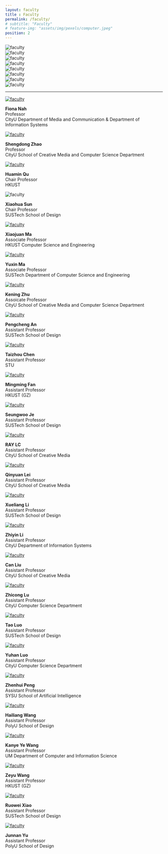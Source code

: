 ```yaml
--- 
layout: faculty
title : Faculty
permalink: /faculty/
# subtitle: "Faculty" 
# feature-img: "assets/img/pexels/computer.jpeg"
position: 2
---
```


<div class="logo-react-grid">
    <div class="logo-react-grid-item">
        <img src="\assets\img\CityUHK Logo.webp" alt="faculty" />
    </div>
    <div class="logo-react-grid-item">
        <img src="\assets\img\SUSTech.webp" alt="faculty" />
    </div>
    <div class="logo-react-grid-item">
        <img src="\assets\img\PolyU.webp" alt="faculty" />
    </div>
    <div class="logo-react-grid-item">
        <img src="\assets\img\STU.webp" alt="faculty" />
    </div>
    <div class="logo-react-grid-item">
        <img src="\assets\img\HKUST(GZ).webp" alt="faculty" />
    </div>
    <div class="logo-react-grid-item">
        <img src="\assets\img\UM.png" alt="faculty" />
    </div>
    <div class="logo-react-grid-item">
        <img src="\assets\img\HKUST.webp" alt="faculty" />
    </div>
    <div class="logo-react-grid-item">
        <img src="\assets\img\SYSU.webp" alt="faculty" />
    </div>
</div>

---

<div class="figure-grid">
    <div class="figure-grid-item">
        <a href="https://scholars.cityu.edu.hk/en/persons/fui-hoon-nah(e1d09bdd-d6a7-4b06-b4af-a498bfe1e8cd).html" target="_blank"  class="image">
        <img src="\faculty\Fiona_Nah.webp" alt="faculty" />
        </a>
        <p class="image-caption">
            <strong>Fiona Nah</strong><br/>
            <span class="details">Professor<br/>CityU Department of Media and Communication & Department of Information Systems</span>
        </p>
    </div>
    <div class="figure-grid-item">
        <a href="https://shengdongzhao.com/" target="_blank"  class="image">
        <img src="\faculty\prof.zhao.webp" alt="faculty" />
        </a>
        <p class="image-caption">
            <strong>Shengdong Zhao</strong><br/>
            <span class="details">Professor<br/>CityU School of Creative Media and Computer Science Department</span>
        </p>
    </div>
    <div class="figure-grid-item">
        <a href="http://huamin.org/" target="_blank"  class="image">
        <img src="\faculty\huamin_qu_new.webp" alt="faculty" />
        </a>
        <p class="image-caption">
            <strong>Huamin Qu</strong><br/>
            <span class="details">Chair Professor<br/>HKUST</span>
        </p>
    </div>
    <div class="figure-grid-item">
        <img src="\faculty\Prof.sun.webp" alt="faculty" />
        <p class="image-caption">
            <strong>Xiaohua Sun</strong><br/>
            <span class="details">Chair Professor<br/>SUSTech School of Design</span>
        </p>
    </div>
    <div class="figure-grid-item">
        <a href="https://home.cse.ust.hk/~mxj/" target="_blank"  class="image">
        <img src="\faculty\profileIM-XM7.webp" alt="faculty" />
        </a>
        <p class="image-caption">
            <strong>Xiaojuan Ma</strong><br/>
            <span class="details">Associate Professor<br/>HKUST Computer Science and Engineering</span>
        </p>
    </div>
    <div class="figure-grid-item">
        <a href="https://mayuxin.me/" target="_blank"  class="image">
        <img src="\faculty\prof.ma.webp" alt="faculty" />
        </a>
        <p class="image-caption">
            <strong>Yuxin Ma</strong><br/>
            <span class="details">Associate Professor<br/>SUSTech Department of Computer Science and Engineering</span>
        </p>
    </div>
    <div class="figure-grid-item">
        <a href="https://meilab-hk.github.io/" target="_blank"  class="image">
        <img src="\faculty\prof.zhu.webp" alt="faculty" />
        </a>
        <p class="image-caption">
            <strong>Kening Zhu</strong><br/>
            <span class="details">Assoicate Professor<br/>CityU School of Creative Media and Computer Science Department</span>
        </p>
    </div>
    <div class="figure-grid-item">
        <a href="http://anpengcheng.cn" target="_blank"  class="image">
        <img src="\faculty\pengcheng.webp" alt="faculty" />
        </a>
        <p class="image-caption">
            <strong>Pengcheng An</strong><br/>
            <span class="details">Assistant Professor<br/>SUSTech School of Design</span>
        </p>
    </div>
    <div class="figure-grid-item">
        <a href="https://taizhouchen.github.io/" target="_blank"  class="image">
        <img src="\faculty\taizhou.webp" alt="faculty" />
        </a>
        <p class="image-caption">
            <strong>Taizhou Chen</strong><br/>
            <span class="details">Assistant Professor<br/>STU</span>
        </p>
    </div>
    <div class="figure-grid-item">
        <a href="https://www.mingmingfan.com/lab/" target="_blank"  class="image">
        <img src="\faculty\mingming-fan-low-res-800-800.webp" alt="faculty" />
        </a>
        <p class="image-caption">
            <strong>Mingming Fan</strong><br/>
            <span class="details">Assistant Professor<br/>HKUST (GZ)</span>
        </p>
    </div>
    <div class="figure-grid-item">
        <a href="http://immersivedesignresearch.com/seungwoo" target="_blank"  class="image">
        <img src="\faculty\Seung Woo Je.webp" alt="faculty" />
        </a>
        <p class="image-caption">
            <strong>Seungwoo Je</strong><br/>
            <span class="details">Assistant Professor<br/>SUSTech School of Design</span>
        </p>
    </div>
    <div class="figure-grid-item">
        <a href="https://recfro.github.io/" target="_blank"  class="image">
        <img src="\faculty\RayLC.webp" alt="faculty" />
        </a>
        <p class="image-caption">
            <strong>RAY LC</strong><br/>
            <span class="details">Assistant Professor<br/>CityU School of Creative Media</span>
        </p>
    </div>
    <div class="figure-grid-item">
        <a href="https://dccc-rg.github.io/" target="_blank"  class="image">
        <img src="\faculty\qlei.webp" alt="faculty" />
        </a>
        <p class="image-caption">
            <strong>Qinyuan Lei</strong><br/>
            <span class="details">Assistant Professor<br/>CityU School of Creative Media</span>
        </p>
    </div>
    <div class="figure-grid-item">
        <a href="https://xueliangseanli.github.io/Sean/" target="_blank"  class="image">
        <img src="\faculty\xueliang.webp" alt="faculty" />
        </a>
        <p class="image-caption">
            <strong>Xueliang Li</strong><br/>
            <span class="details">Assistant Professor<br/>SUSTech School of Design</span>
        </p>
    </div>
    <div class="figure-grid-item">
        <a href="https://scholars.cityu.edu.hk/en/persons/zhiyin-li(a9ea6d52-1195-46b0-8bca-f0072ea61a8b).html" target="_blank"  class="image">
        <img src="\faculty\zhiyin_li.webp" alt="faculty" />
        </a>
        <p class="image-caption">
            <strong>Zhiyin Li</strong><br/>
            <span class="details">Assistant Professor<br/>CityU Department of Information Systems</span>
        </p>
    </div>
    <div class="figure-grid-item">
        <a href="https://sweb.cityu.edu.hk/canliu/team.html" target="_blank"  class="image">
        <img src="\faculty\prof.liu.webp" alt="faculty" />
        </a>
        <p class="image-caption">
            <strong>Can Liu</strong><br/>
            <span class="details">Assistant Professor<br/>CityU School of Creative Media</span>
        </p>
    </div>
    <div class="figure-grid-item">
        <a href="https://www.cs.cityu.edu.hk/~zhiconlu/" target="_blank"  class="image">
        <img src="\faculty\prof.lu.webp" alt="faculty" />
        </a>
        <p class="image-caption">
            <strong>Zhicong Lu</strong><br/>
            <span class="details">Assistant Professor<br/>CityU Computer Science Department</span>
        </p>
    </div>
    <div class="figure-grid-item">
        <a href="http://ixdlanguage.org" target="_blank"  class="image">
        <img src="\faculty\Tao.webp" alt="faculty" />
        </a>
        <p class="image-caption">
            <strong>Tao Luo</strong><br/>
            <span class="details">Assistant Professor<br/>SUSTech School of Design</span>
        </p>
    </div>
    <div class="figure-grid-item">
        <a href="https://yuhanlolo.github.io/me/lab.html" target="_blank"  class="image">
        <img src="\faculty\prof.luo.webp" alt="faculty" />
        </a>
        <p class="image-caption">
            <strong>Yuhan Luo</strong><br/>
            <span class="details">Assistant Professor<br/>CityU Computer Science Department</span>
        </p>
    </div>
    <div class="figure-grid-item">
        <a href="https://zhenhuipeng.com/" target="_blank"  class="image">
        <img src="\faculty\me-d.webp" alt="faculty" />
        </a>
        <p class="image-caption">
            <strong>Zhenhui Peng</strong><br/>
            <span class="details">Assistant Professor<br/>SYSU School of Artificial Intelligence</span>
        </p>
    </div>
    <div class="figure-grid-item">
        <a href="https://www.hailiang-design.com/" target="_blank"  class="image">
        <img src="\faculty\hailiang.webp" alt="faculty" />
        </a>
        <p class="image-caption">
            <strong>Hailiang Wang</strong><br/>
            <span class="details">Assistant Professor<br/>PolyU School of Design</span>
        </p>
    </div>
    <div class="figure-grid-item">
        <a href="https://crab.ye.wang/" target="_blank"  class="image">
        <img src="\faculty\Kanye.webp" alt="faculty" />
        </a>
        <p class="image-caption">
            <strong>Kanye Ye Wang</strong><br/>
            <span class="details">Assistant Professor<br/>UM Department of Computer and Information Science</span>
        </p>
    </div>
    <div class="figure-grid-item">
        <a href="https://cislab.hkust-gz.edu.cn/members/zeyu-wang/" target="_blank"  class="image">
        <img src="\faculty\Zeyu_Wang.webp" alt="faculty" />
        </a>
        <p class="image-caption">
            <strong>Zeyu Wang</strong><br/>
            <span class="details">Assistant Professor<br/>HKUST (GZ)</span>
        </p>
    </div>
    <div class="figure-grid-item">
        <a href="https://www2.kmd.keio.ac.jp/~ruowei.xiao/" target="_blank"  class="image">
        <img src="\faculty\Ruowei.webp" alt="faculty" />
        </a>
        <p class="image-caption">
            <strong>Ruowei Xiao</strong><br/>
            <span class="details">Assistant Professor<br/>SUSTech School of Design</span>
        </p>
    </div>
    <div class="figure-grid-item">
        <a href="http://www.junnanyu.com/" target="_blank"  class="image">
        <img src="\faculty\junnan.webp" alt="faculty" />
        </a>
        <p class="image-caption">
            <strong>Junnan Yu</strong><br/>
            <span class="details">Assistant Professor<br/>PolyU School of Design</span>
        </p>
    </div>
</div>
